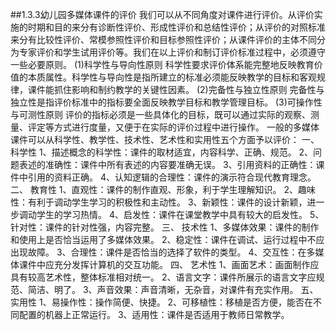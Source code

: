 ##1.3.3幼儿园多媒体课件的评价
我们可以从不同角度对课件进行评价。从评价实施的时期和目的来分有诊断性评价、形成性评价和总结性评价；从评价的对照标准来分有比较性评价、常模参照性评价和目标参照性评价；从课件评价的主体不同分为专家评价和学生试用评价等。我们在以上评价和制订评价标准过程中，必须遵守一些必要原则。
(1)科学性与导向性原则
科学性要求评价体系能完整地反映教育价值的本质属性。科学性与导向性是指所建立的标准必须能反映教学的目标和客观规律，课件能抓住影响和制约教学的关键性因素。
(2)完备性与独立性原则
完备性与独立性是指评价标准中的指标要全面反映教学目标和教学管理目标。 
(3)可操作性与可测性原则 
评价的指标必须是一些具体化的目标，既可以通过实际的观察、测量、评定等方式进行度量，又便于在实际的评价过程中进行操作。
一般的多媒体课件可以从科学性、教学性、技术性、艺术性和实用性五个方面予以评价：
一、 科学性
1、描述概念的科学性：课件的取材适宜，内容科学、正确、规范。
2、问题表述的准确性：课件中所有表述的内容要准确无误。
3、引用资料的正确性：课件中引用的资料正确。
4、认知逻辑的合理性：课件的演示符合现代教育理念。
二、 教育性
1、直观性：课件的制作直观、形象，利于学生理解知识。
2、趣味性：有利于调动学生学习的积极性和主动性。
3、新颖性：课件的设计新颖，进一步调动学生的学习热情。
4、启发性：课件在课堂教学中具有较大的启发性。
5、针对性：课件的针对性强，内容完整。
三、 技术性
1、多媒体效果：课件的制作和使用上是否恰当运用了多媒体效果。
2、稳定性：课件在调试、运行过程中不应出现故障。
3、合理性：课件是否恰当的选择了软件的类型。
4、交互性：在多媒体课件中应充分发挥计算机的交互功能。
四、 艺术性
1、画面艺术：画面制作应具有较高艺术性，整体标准相对统一。
2、语言文字：课件所展示的语言文字应规范、简洁、明了。
3、声音效果：声音清晰，无杂音，对课件有充实作用。
五、实用性
1、易操作性：操作简便、快捷。
2、可移植性：移植是否方便，能否在不同配置的机器上正常运行。
3、适用性：课件是否适用于教师日常教学。
